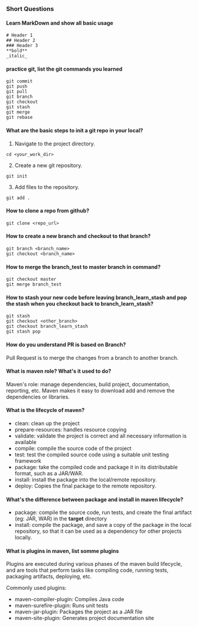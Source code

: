 ### Short Questions

#### Learn MarkDown and show all basic usage

```
# Header 1
## Header 2
### Header 3
**bold** 
_italic_
```

#### practice git, list the git commands you learned

```
git commit
git push
git pull
git branch
git checkout
git stash
git merge
git rebase
```

#### What are the basic steps to init a git repo in your local?

1. Navigate to the project directory.
```
cd <your_work_dir>
```
2. Create a new git repository.
```
git init
```
3. Add files to the repository.
```
git add .
```

#### How to clone a repo from github?
```
git clone <repo_url>
```

#### How to create a new branch and checkout to that branch?
```
git branch <branch_name>
git checkout <branch_name>
```

#### How to merge the branch_test to master branch in command?
```
git checkout master
git merge branch_test
```

#### How to stash your new code before leaving **branch_learn_stash** and pop the stash when you checkout back to **branch_learn_stash**?

```
git stash
git checkout <other_branch>
git checkout branch_learn_stash
git stash pop
```

#### How do you understand PR is based on Branch?
Pull Request is to merge the changes from a branch to another branch.

#### What is maven role? What's it used to do?
Maven's role: manage dependencies, build project, documentation, reporting, etc. Maven makes it easy to download add
and remove the dependencies or libraries.

#### What is the lifecycle of maven?

- clean: clean up the project
- prepare-resources: handles resource copying
- validate: validate the project is correct and all necessary information is available
- compile: compile the source code of the project
- test: test the compiled source code using a suitable unit testing framework
- package: take the compiled code and package it in its distributable format, such as a JAR/WAR.
- install: install the package into the local/remote repository.
- deploy: Copies the final package to the remote repository.

#### What's the difference between package and install in maven lifecycle?

- package: compile the source code, run tests, and create the final artifact (eg: JAR, WAR) in the **target** directory
- install: compile the package, and save a copy of the package in the local repository, so that it can be used as a dependency for other projects locally.

#### What is plugins in maven, list somme plugins

Plugins are executed during various phases of the maven build lifecycle, and are tools that perform tasks like compiling code,
running tests, packaging artifacts, deploying, etc.

Commonly used plugins:
- maven-compiler-plugin: Compiles Java code
- maven-surefire-plugin: Runs unit tests
- maven-jar-plugin: Packages the project as a JAR file
- maven-site-plugin: Generates project documentation site